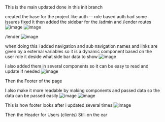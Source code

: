 This is the main updated done in this init branch

created the base for the project like auth -- role based auth had some issures fixed it 
then added the sidebar for the /admin and /lender routes 
![image](https://github.com/user-attachments/assets/f0c9c079-25a8-4138-9a0e-5acdd0548a9a)
![image](https://github.com/user-attachments/assets/4939bb58-d677-4b77-b360-d96dc6c27986)

/lender
![image](https://github.com/user-attachments/assets/0da1a547-67c5-4695-a9e5-18271f70fc4c)

when doing this i added navigation and sub navigation names and links are given by a external variables so it is a dynamic component based on the user role it deside what side bar data to show 
![image](https://github.com/user-attachments/assets/de7747f5-40d9-45cc-980a-ed41c46989d3)

i also added them in several components so it can be easy to read and update if needed
![image](https://github.com/user-attachments/assets/656d3d9a-0052-4796-b446-5280017d96b3)

Then the Footer of the page 

I also make it more readable by making components and passed data so the data can be passed easily 
![image](https://github.com/user-attachments/assets/7a03c688-71c3-47c8-92ab-b712e0bf5213)
![image](https://github.com/user-attachments/assets/60ca8cb1-d2f7-491a-b54e-d523cd753814)

This is how footer looks after i updated several times
![image](https://github.com/user-attachments/assets/9d9e39b3-2a9c-40aa-93c3-d3f274aec3d3)

Then the Header for Users (clients)
Still on the ear
